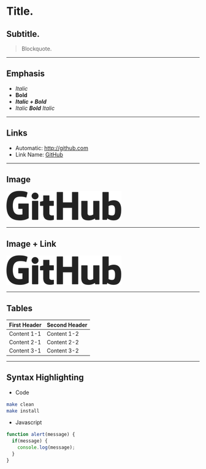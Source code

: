 Title.
===========

Subtitle.
-----------

> Blockquote.

-------------

## Emphasis

* _Italic_ 
* __Bold__ 
* _**Italic + Bold**_ 
* _Italic **Bold** Italic_

-------------

## Links 

+ Automatic: http://github.com
+ Link Name: [GitHub](http://github.com)

-------------

## Image

![GitHub](./images/logo.png)

-------------

## Image + Link

[![GitHub](./images/logo.png)](http://github.com)

-------------

## Tables

First Header | Second Header
------------ | -------------
Content 1-1  | Content 1-2
Content 2-1  | Content 2-2
Content 3-1  | Content 3-2

-------------

## Syntax Highlighting 

+ Code

```sh
make clean
make install
```

+ Javascript

```javascript
function alert(message) {
  if(message) {
    console.log(message);
  }
}
```


